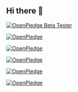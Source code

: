 ## Hi there 👋
[![OpenPledge Beta Tester](https://img.shields.io/badge/OpenPledge-Beta%20Tester-blueviolet?style=for-the-badge&logo=github&logoColor=white)](https://openpledge.io/beta-testers)

[![OpenPledge](https://benxlabs.com/images/openpledge_badge.svg)](https://openpledge.io)

[![OpenPledge](https://benxlabs.com/images/openpledge_badge_contributor.svg)](https://openpledge.io)

[![OpenPledge](https://benxlabs.com/images/openpledge_badge_glass.svg)](https://openpledge.io)

[![OpenPledge](https://benxlabs.com/images/openpledge_badge_dark.svg)](https://openpledge.io)

[![OpenPledge](https://benxlabs.com/images/openpledge_badge1.svg)](https://openpledge.io)
<!--
**zigcBenx/zigcBenx** is a ✨ _special_ ✨ repository because its `README.md` (this file) appears on your GitHub profile.

Here are some ideas to get you started:

- 🔭 I’m currently working on ...
- 🌱 I’m currently learning ...
- 👯 I’m looking to collaborate on ...
- 🤔 I’m looking for help with ...
- 💬 Ask me about ...
- 📫 How to reach me: ...
- 😄 Pronouns: ...
- ⚡ Fun fact: ...
-->
